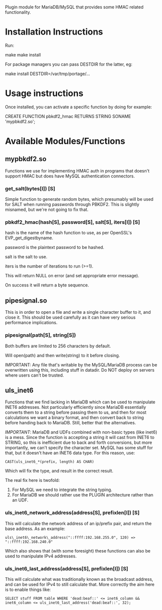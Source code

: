Plugin module for MariaDB/MySQL that provides some HMAC related functionality.

# Installation Instructions

Run:

make
make install

For package managers you can pass DESTDIR for the latter, eg:

make install DESTDIR=/var/tmp/portage/...

# Usage instructions

Once installed, you can activate a specific function by doing for example:

CREATE FUNCTION pbkdf2\_hmac RETURNS STRING SONAME 'mypbkdf2.so';

# Available Modules/Functions
## mypbkdf2.so

Functions we use for implementing HMAC auth in programs that doesn't support
HMAC but does have MySQL authentication connectors.

### get\_salt(bytes[I]) [S]

Simple function to generate random bytes, which presumably will be used for
SALT when running passwords through PBKDF2.  This is slightly misnamed, but
we're not going to fix that.

### pbkdf2\_hmac(hash[S], password[S], salt[S], iters[I]) [S]

hash is the name of the hash function to use, as per OpenSSL's EVP\_get\_digestbyname.

password is the plaintext password to be hashed.

salt is the salt to use.

iters is the number of iterations to run (>=1).

This will return NULL on error (and set appropriate error message).

On success it will return a byte sequence.

## pipesignal.so

This is in order to open a file and write a single character buffer to it, and
close it.  This should be used carefully as it can have very serious
performance implications.

### pipesignal(path[S], string[S])

Both buffers are limited to 256 characters by default.

Will open(path) and then write(string) to it before closing.

IMPORTANT:  Any file that's writable by the MySQL/MariaDB process can be
overwritten using this, including stuff in datadir.  Do NOT deploy on servers
where users can't be trusted.

## uls\_inet6

Functions that we find lacking in MariaDB which can be used to manipulate INET6
addresses.  Not particularly efficiently since MariaDB essentially converts
them to a string before passing them to us, and then for most calculations we
want a binary format, and then convert back to string before handing back to
MariaDB.  Still, better that the alternatives.

*IMPORTANT*: MariaDB and UDFs combined with non-basic types (like inet6) is a
mess.  Since the function is accepting a string it will cast from INET6 to
STRING, so this is inefficient due to back and forth conversions, but more
importantly, we can't specify the character set.  MySQL has some stuff for
that, but it doesn't have an INET6 data type.  For this reason, use:

```
CAST(uls_inet6_*(prefix, length) AS CHAR)
```

Which will fix the type, and result in the correct result.

The real fix here is twofold:

1. For MySQL we need to integrate the string typing.
1. For MariaDB we should rather use the PLUGIN architecture rather than an UDF.

### uls\_inet6\_network\_address(address[S], prefixlen[I]) [S]

This will calculate the network address of an ip/prefix pair, and return the
base address.  As an example:

```
uls\_inet6\_network\_address("::ffff:192.168.255.0", 120) => "::ffff:192.168.240.0"
```

Which also shows that (with some foresight) these functions can also be used to
manipulate IPv4 addresses.

### uls\_inet6\_last\_address(address[S], prefixlen[I]) [S]

This will calculate what was traditionally known as the broadcast address, and
can be used for IPv4 to still calculate that.  More correctly the aim here is
to enable things like:

```
SELECT stuff FROM table WHERE 'dead:beaf::' <= inet6_column && inet6_column <= uls_inet6_last_address('dead:beaf::', 32);
```
